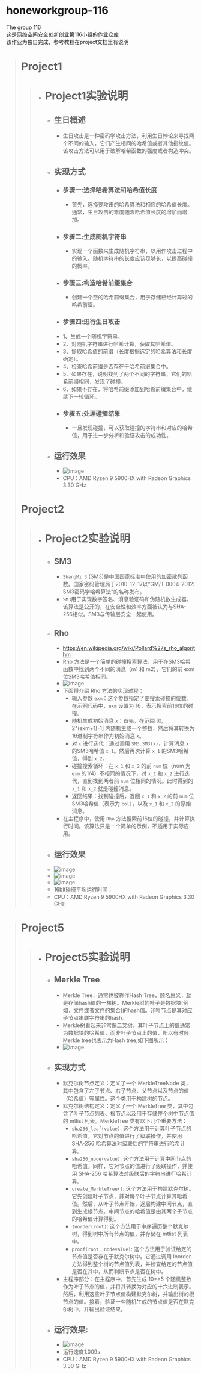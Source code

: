 # honeworkgroup-116  
The group 116  
这是网络空间安全创新创业第116小组的作业仓库  
该作业为独自完成，参考教程在project文档里有说明  
> # Project1  
>> - # Project1实验说明    
>>   - ## 生日概述  
>>     - 生日攻击是一种密码学攻击方法，利用生日悖论来寻找两个不同的输入，它们产生相同的哈希值或者其他指纹值。该攻击方法可以用于破解哈希函数的强度或者构造冲突。  
>>   - ## 实现方式  
>>     - ### 步骤一:选择哈希算法和哈希值长度  
>>       - 首先，选择要攻击的哈希算法和相应的哈希值长度。通常，生日攻击的难度随着哈希值长度的增加而增加。  
>>     - ### 步骤二:生成随机字符串  
>>       - 实现一个函数来生成随机字符串，以用作攻击过程中的输入。随机字符串的长度应该足够长，以提高碰撞的概率。  
>>     - ### 步骤三:构造哈希前缀集合  
>>       - 创建一个空的哈希前缀集合，用于存储已经计算过的哈希前缀。  
>>      - ### 步骤四:进行生日攻击  
>>       - 1、生成一个随机字符串。  
>>       - 2、对随机字符串进行哈希计算，获取其哈希值。  
>>       - 3、提取哈希值的前缀（长度根据选定的哈希算法和长度确定）。  
>>       - 4、检查哈希前缀是否存在于哈希前缀集合中。  
>>       - 5、如果存在，说明找到了两个不同的字符串，它们的哈希前缀相同，发现了碰撞。  
>>       - 6、如果不存在，将哈希前缀添加到哈希前缀集合中，继续下一轮循环。  
>>     - ### 步骤五:处理碰撞结果  
>>       - 一旦发现碰撞，可以获取碰撞的字符串和对应的哈希值，用于进一步分析和验证攻击的成功性。    
>>   - ## 运行效果  
>>     - ![image](https://github.com/2562908360/honeworkgroup-116/assets/97723386/b0071d01-2143-493c-b789-4279eec195ac)
>>     - CPU：AMD Ryzen 9 5900HX with Radeon Graphics           3.30 GHz
> # Project2
>> - # Project2实验说明
>>   - ## SM3
>>     -   `ShangMi 3` (SM3)是中国国家标准中使用的加密散列函数。国家密码管理局于2010-12-17以“GM/T 0004-2012: SM3密码学哈希算法”的名称发布。
>>     -   `SM3`用于实现数字签名、消息验证码和伪随机数生成器。该算法是公开的，在安全性和效率方面被认为与SHA-256相似。SM3与传输层安全一起使用。
>>   - ## Rho
>>     - https://en.wikipedia.org/wiki/Pollard%27s_rho_algorithm
>>     - Rho 方法是一个简单的碰撞搜索算法，用于在SM3哈希函数中找到两个不同的消息（m1 和 m2），它们的前 exm 位SM3哈希值相同。
>>     - ![image](https://github.com/2562908360/honeworkgroup-116/assets/97723386/f00c34a0-9ce0-44da-a13f-dac069e14e5b)
>>     - 下面将介绍 Rho 方法的实现过程：
>>       - 输入参数 `exm`：这个参数指定了要搜索碰撞的位数。在示例代码中，`exm` 设置为 16，表示搜索前16位的碰撞。
>>       - 随机生成初始消息 `x`：首先，在范围 [0, 2^(exm+1)-1] 内随机生成一个整数，然后将其转换为16进制字符串作为初始消息 `x`。
>>       - 对 `x` 进行迭代：通过调用 `SM3.SM3(x)`，计算消息 `x` 的SM3哈希值 `x_1`。然后再次计算 `x_1` 的SM3哈希值，得到 `x_2`。
>>       - 碰撞搜索循环：在 `x_1` 和 `x_2` 的前 `num` 位（num 为 `exm` 的1/4）不相同的情况下，对 `x_1` 和 `x_2` 进行迭代，直到找到两者前 `num` 位相同的情况。此时得到的 `x_1` 和 `x_2` 就是碰撞消息。
>>       - 返回结果：找到碰撞后，返回 `x_1` 和 `x_2` 的前 `num` 位SM3哈希值（表示为 `col`），以及 `x_1` 和 `x_2` 的原始消息。
>>     - 在主程序中，使用 `Rho` 方法搜索前16位的碰撞，并计算执行时间。该算法只是一个简单的示例，不适用于实际应用。
>>   - ## 运行效果
>>   - ![image](https://github.com/2562908360/honeworkgroup-116/assets/97723386/6cf43a83-bf7e-4dfd-ba7c-834f7bad07df)
>>   - ![image](https://github.com/2562908360/honeworkgroup-116/assets/97723386/3381c586-1929-461e-b7ce-904b0ccd8394)
>>   - ![image](https://github.com/2562908360/honeworkgroup-116/assets/97723386/ee8b1254-21b0-404e-bd3e-9babfacbcd10)
>>   - 16bit碰撞平均运行时间：
>>   - CPU：AMD Ryzen 9 5900HX with Radeon Graphics           3.30 GHz


> # Project5  
>> - # Project5实验说明
>>   - ## Merkle Tree
>>     - Merkle Tree，通常也被称作Hash Tree，顾名思义，就是存储hash值的一棵树。Merkle树的叶子是数据块(例如，文件或者文件的集合)的hash值。非叶节点是其对应子节点串联字符串的hash。
>>     - Merkle树看起来非常像二叉树，其叶子节点上的值通常为数据块的哈希值，而非叶子节点上的值，所以有时候Merkle tree也表示为Hash tree,如下图所示：
>>     - ![image](https://github.com/2562908360/honeworkgroup-116/assets/97723386/a475be82-eb59-4cec-825e-3c72366c0d20)
>>   - ## 实现方式
>>     - 默克尔树节点定义：定义了一个 MerkleTreeNode 类，其中包含了左子节点、右子节点、父节点以及节点的值（哈希值）等属性。这个类用于构建树的节点。
>>     - 默克尔树结构定义：定义了一个 MerkleTree 类，其中包含了叶子节点列表、根节点以及用于存储整个树中节点值的 mtlist 列表。MerkleTree 类有以下几个重要方法：
>>       - `sha256_leaf(value)`: 这个方法用于计算叶子节点的哈希值。它对节点的值进行了级联操作，并使用 SHA-256 哈希算法对级联后的字符串进行哈希计算。
>>       - `sha256_node(value)`: 这个方法用于计算中间节点的哈希值。同样，它对节点的值进行了级联操作，并使用 SHA-256 哈希算法对级联后的字符串进行哈希计算。
>>       - `create_MerkleTree()`: 这个方法用于构建默克尔树。它先创建叶子节点，并对每个叶子节点计算其哈希值。然后，从叶子节点开始，逐层构建中间节点，直到生成根节点。中间节点的哈希值是由其两个子节点的哈希值计算得到。
>>       - `Inorder(root)`: 这个方法用于中序遍历整个默克尔树，得到树中所有节点的值，并存储在 mtlist 列表中。
>>       - `proof(root, nodevalue)`: 这个方法用于验证给定的节点值是否存在于默克尔树中。它通过调用 Inorder 方法得到整个树的节点值列表，并检查给定的节点值是否在其中，从而判断节点是否在树中。
>>     - 主程序部分：在主程序中，首先生成 10**5 个随机整数作为叶子节点的值，并将其转换为对应的十六进制表示。然后，利用这些叶子节点值构建默克尔树，并输出树的根节点的值。接着，验证一些随机生成的节点值是否在默克尔树中，并输出验证结果。
>>   - ## 运行效果:
>>     - ![image](https://github.com/2562908360/honeworkgroup-116/assets/97723386/abf4e272-793a-403a-8925-dd163d6fbe00)
>>     - 运行速度1.009s
>>     - CPU：AMD Ryzen 9 5900HX with Radeon Graphics           3.30 GHz
  




